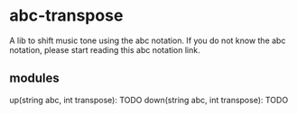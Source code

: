 # abc-transpose

A lib to shift music tone using the abc notation. If you do not know the abc notation, please start reading this abc notation link.

## modules

up(string abc, int transpose): TODO
down(string abc, int transpose): TODO

